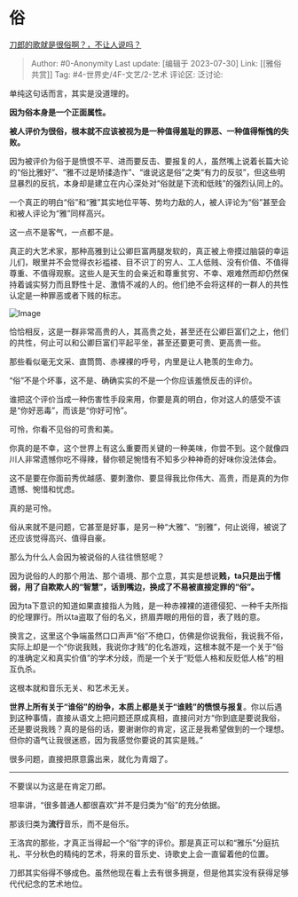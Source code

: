# 俗
[刀郎的歌就是很俗啊？，不让人说吗？](https://www.zhihu.com/question/613659673/answer/3141490874)

> Author: #0-Anonymity
> Last update: [编辑于 2023-07-30]
> Link: [[雅俗共赏]]
> Tag: #4-世界史/4F-文艺/2-艺术
> 评论区:
> 泛讨论:

单纯这句话而言，其实是没道理的。

**因为俗本身是一个正面属性。**

**被人评价为很俗，根本就不应该被视为是一种值得羞耻的罪恶、一种值得惭愧的失败。**

因为被评价为俗于是愤恨不平、进而要反击、要报复的人，虽然嘴上说着长篇大论的“俗比雅好”、“雅不过是矫揉造作”、“谁说这是俗”之类“有力的反驳”，但这些明显暴烈的反抗，本身却是建立在内心深处对“俗就是下流和低贱”的强烈认同上的。

一个真正的明白“俗”和“雅”其实地位平等、势均力敌的人，被人评论为“俗”甚至会和被人评论为“雅”同样高兴。

这一点不是客气，一点都不是。

真正的大艺术家，那种高雅到让公卿巨富两腿发软的，真正被上帝摸过脑袋的幸运儿们，眼里并不会觉得衣衫褴褛、目不识丁的穷人、工人低贱、没有价值、不值得尊重、不值得观察。这些人是天生的会亲近和尊重贫穷、不幸、艰难然而却仍然保持着诚实努力而且野性十足、激情不减的人的。他们绝不会将这样的一群人的共性认定是一种罪恶或者下贱的标志。

![Image](https://pic1.zhimg.com/50/v2-6e61a30096d778d19b530fa101029401_720w.jpg?source=1940ef5c)

恰恰相反，这是一群非常高贵的人，其高贵之处，甚至还在公卿巨富们之上，他们的共性，何止可以和公卿巨富们平起平坐，甚至还要更可贵、更高贵一些。

那些看似毫无文采、直筒筒、赤裸裸的呼号，内里是让人艳羡的生命力。

“俗”不是个坏事，这不是、确确实实的不是一个你应该羞愤反击的评价。

谁把这个评价当成一种伤害性手段来用，你要是真的明白，你对这人的感受不该是“你好恶毒”，而该是“你好可怜”。

可怜，你看不见俗的可贵和美。

你真的是不幸，这个世界上有这么重要而关键的一种美味，你尝不到。这个就像四川人非常遗憾你吃不得辣，替你顿足惋惜有不知多少种神奇的好味你没法体会。

这不是要在你面前秀优越感、要刺激你、要显得我比你伟大、高贵，而是真的为你遗憾、惋惜和忧虑。

真的是可怜。

俗从来就不是问题，它甚至是好事，是另一种“大雅”、“别雅”，何止说得，被说了还应该觉得高兴、值得自豪。

那么为什么人会因为被说俗的人往往愤怒呢？

因为说俗的人的那个用法、那个语境、那个立意，其实是想说**贱，ta只是出于懦弱，用了自欺欺人的“智慧”，话到嘴边，换成了不易被直接定罪的“俗”。**

因为ta下意识的知道如果直接指人为贱，是一种赤裸裸的道德侵犯、一种千夫所指的伦理罪行。所以ta盗取了俗的名义，挤眉弄眼的用俗的音，表了贱的意。

换言之，这里这个争端虽然口口声声“俗”不绝口，仿佛是你说我俗，我说我不俗，实际上却是一个“你说我贱，我说你才贱”的化名游戏，这根本就不是一个关于“俗的准确定义和真实价值”的学术分歧，而是一个关于“贬低人格和反贬低人格”的相互仇杀。

这根本就和音乐无关、和艺术无关。

**世界上所有关于“谁俗”的纷争，本质上都是关于“谁贱”的愤恨与报复**。你以后遇到这种事情，直接从语文上把问题还原成真相，直接问对方“你到底是要说我俗，还是要说我贱？真的是俗的话，要谢谢你的肯定，这正是我希望做到的一个理想。但你的语气让我很迷惑，因为我感觉你要说的其实是贱。”

很多问题，直接把原意露出来，就化为青烟了。

--------------------

不要误以为这是在肯定刀郎。

坦率讲，“很多普通人都很喜欢”并不是归类为“俗”的充分依据。

那该归类为**流行**音乐，而不是俗乐。

王洛宾的那些，才真正当得起一个“俗”字的评价。那是真正可以和“雅乐”分庭抗礼、平分秋色的精纯的艺术，将来的音乐史、诗歌史上会一直留着他的位置。

刀郎其实俗得不够成色。虽然他现在看上去有很多拥趸，但是他其实没有获得足够代代纪念的艺术地位。
